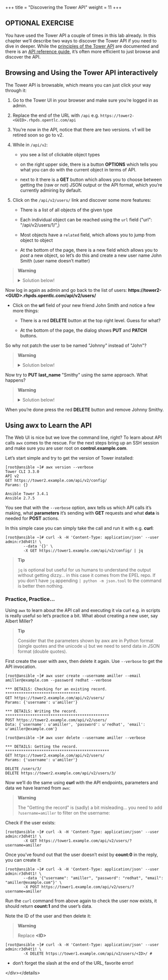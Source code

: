 +++
title = "Discovering the Tower API"
weight = 11
+++

## OPTIONAL EXERCISE

You have used the Tower API a couple of times in this lab already. In
this chapter we’ll describe two ways to discover the Tower API if you
need to dive in deeper. While the [principles of the Tower
API](https://docs.ansible.com/ansible-tower/latest/html/towerapi/index.html)
are documented and there is an [API reference
guide](https://docs.ansible.com/ansible-tower/latest/html/towerapi/api_ref.html#/),
it’s often more efficient to just browse and discover the API.

## Browsing and Using the Tower API interactively

The Tower API is browsable, which means you can just click your way
through it:

1.  Go to the Tower UI in your browser and make sure you’re logged in as
    admin.

2.  Replace the end of the URL with `/api` e.g.
    `https://tower2-<GUID>.rhpds.opentlc.com/api`

3.  You’re now in the API, notice that there are two versions. v1 will
    be retired soon so go to v2.

4.  While in `/api/v2`:

      - you see a list of clickable object types

      - on the right upper side, there is a button **OPTIONS** which
        tells you what you can do with the current object in terms of
        API.

      - next to it there is a **GET** button which allows you to choose
        between getting the (raw or not) JSON output or the API format,
        which you’re currently admiring by default.

5.  Click on the `/api/v2/users/` link and discover some more features:

      - There is a list of all objects of the given type

      - Each individual object can be reached using the `url` field
        ("url": "/api/v2/users/1/",)

      - Most objects have a `related` field, which allows you to jump
        from object to object

      - At the bottom of the page, there is a new field which allows you
        to *post* a new object, so let’s do this and create a new user
        name John Smith (user name doesn’t matter)


> **Warning**
>
> <details><summary>Solution below!</summary>
> <p>
> The JSON should roughly look like this:
>
>     {
>         "username": "jsmith",
>         "first_name": "John",
>         "last_name": "Smith",
>         "email": "jsmith@example.com",
>         "is_superuser": false,
>         "is_system_auditor": false,
>         "password": "redhat"
>     }
>
> and the result should be a 201 telling you about your success. You can
> log-in with the password and see that you see… nothing, because you have
> no rights.
> </p>
> </details>

Now log in again as admin and go back to the list of users:
**https://tower2-&lt;GUID&gt;.rhpds.opentlc.com/api/v2/users/**

  - Click on the **url** field of your new friend John Smith and notice
    a few more things:

      - There is a red **DELETE** button at the top right level. Guess
        for what?

      - At the bottom of the page, the dialog shows **PUT** and
        **PATCH** buttons.

So why not patch the user to be named "Johnny" instead of "John"?

> **Warning**
>
> <details><summary>Solution below!</summary>
> <p>
> Add this to the **CONTENT** field:
>
>     {
>         "first_name": "Johnny"
>     }
>
> And press the **PATCH** button.
> </p>
> </details>

Now try to **PUT** **last\_name** "Smithy" using the same approach. What
happens?

> **Warning**
>
> <details><summary>Solution below!</summary>
> <p>
> Enter this into the **CONTENT** field and press **PUT**:
>
>     {
>         "last_name": "Smithy"
>     }
>
> This will fail. In the case of **PUT** you need to enter all mandatory
> fields, even if you don’t want to modify them:
>
>     {
>         "username": "jsmith",
>         "last_name": "Smithy"
>     }
> </p>
> </details>

When you’re done press the red **DELETE** button and remove Johnny
Smithy.

## Using awx to Learn the API

The Web UI is nice but we love the command line, right? To learn about
API calls `awx` comes to the rescue. For the next steps bring up an
SSH session and make sure you are user root on **control.example.com**.

Let’s start simple and try to get the version of Tower installed:

    [root@ansible ~]# awx version --verbose
    Tower CLI 3.3.0
    API v2
    GET https://tower2.example.com/api/v2/config/
    Params: {}

    Ansible Tower 3.4.1
    Ansible 2.7.5

You see that with the `--verbose` option, awx tells us which API
calls it’s making, what **parameters** it’s sending with **GET**
requests and what **data** is needed for **POST** actions.

In this simple case you can simply take the call and run it with e.g.
**curl**:

    [root@ansible ~]# curl -k -H 'Content-Type: application/json' --user admin:r3dh4t1! \
            --data '{}' \
            -X GET https://tower1.example.com/api/v2/config/ | jq

> **Tip**
>
> `jq` is optional but useful for us humans to understand the output
> without getting dizzy… in this case it comes from the EPEL repo. If
> you don’t have `jq` appending `| python -m json.tool` to the command
> is better then nothing.

### Practice, Practice…

Using `awx` to learn about the API call and executing it via curl
e.g. in scripts is really useful so let’s practice a bit. What about
creating a new user, say Albert Miller?

> **Tip**
>
> Consider that the parameters shown by awx are in Python format
> (single quotes and the unicode `u`) but we need to send data in JSON
> format (double quotes).

First create the user with awx, then delete it again. Use
`--verbose` to get the API invocation.

    [root@ansible ~]# awx user create --username amiller --email amiller@example.com --password redhat --verbose

    *** DETAILS: Checking for an existing record. *********************************
    GET https://tower2.example.com/api/v2/users/
    Params: {'username': u'amiller'}

    *** DETAILS: Writing the record. **********************************************
    POST https://tower2.example.com/api/v2/users/
    Data: {'username': u'amiller', 'password': u'redhat', 'email': u'amiller@example.com'}

    [root@ansible ~]# awx user delete --username amiller --verbose

    *** DETAILS: Getting the record. **********************************************
    GET https://tower2.example.com/api/v2/users/
    Params: {'username': u'amiller'}

    DELETE /users/3/
    DELETE https://tower2.example.com/api/v2/users/3/

Now we’ll do the same using **curl** with the API endpoints, parameters
and data we have learned from `awx`:

> **Warning**
>
> The "Getting the record" is (sadly) a bit misleading… you need to add
> `?username=amiller` to filter on the username:

Check if the user exists:

    [root@ansible ~]# curl -k -H 'Content-Type: application/json' --user admin:r3dh4t1! \
            -X GET https://tower1.example.com/api/v2/users/?username=amiller

Once you’ve found out that the user doesn’t exist by **count:0** in the
reply, you can create it:

    [root@ansible ~]# curl -k -H 'Content-Type: application/json' --user admin:r3dh4t1! \
            --data '{"username": "amiller", "password": "redhat", "email": "amiller@example.com"}' \
            -X POST https://tower1.example.com/api/v2/users/?username=amiller

Run the `curl` command from above again to check the user now exists, it
should return **count:1** and the user’s data.

Note the ID of the user and then delete it:

> **Warning**
>
> Replace **&lt;ID&gt;**

    [root@ansible ~]# curl -k -H 'Content-Type: application/json' --user admin:r3dh4t1! \
            -X DELETE https://tower1.example.com/api/v2/users/<ID>/ #

  - don’t forget the slash at the end of the URL, favorite error\!

&lt;/div&gt;&lt;/details&gt;
